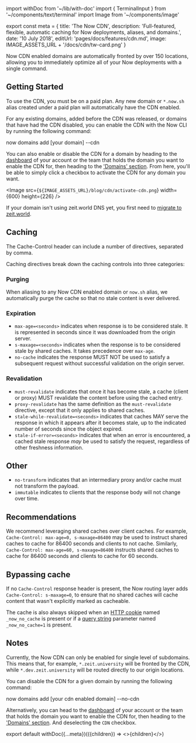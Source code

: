 import withDoc from '~/lib/with-doc'
import { TerminalInput } from '~/components/text/terminal'
import Image from '~/components/image'

export const meta = {
  title: 'The Now CDN',
  description: 'Full-featured, flexible, automatic caching for Now deployments, aliases, and domains.',
  date: '10 July 2018',
  editUrl: 'pages/docs/features/cdn.md',
  image: IMAGE_ASSETS_URL + '/docs/cdn/tw-card.png'
}

Now CDN enabled domains are automatically fronted by over 150 locations, allowing you to immediately optimize all of your Now deployments with a single command.

## Getting Started
To use the CDN, you must be on a paid plan. Any new domain or `*.now.sh` alias created under a paid plan will automatically have the CDN enabled.

For any existing domains, added before the CDN was released, or domains that have had the CDN disabled, you can enable the CDN with the Now CLI by running the following command:

<TerminalInput>now domains add [your domain] --cdn</TerminalInput>

You can also enable or disable the CDN for a domain by heading to the [dashboard](https://zeit.co/dashboard) of your account or the team that holds the domain you want to enable the CDN for, then heading to the ['Domains' section](https://zeit.co/dashboard/domains). From here, you'll be able to simply click a checkbox to activate the CDN for any domain you want.

<Image
src={`${IMAGE_ASSETS_URL}/blog/cdn/activate-cdn.png`}
width={600}
height={226}
/>

If your domain isn't using zeit.world DNS yet, you first need to [migrate to zeit.world](https://zeit.co/world#get-started).

## Caching
The Cache-Control header can include a number of directives, separated by comma.

Caching directives break down the caching controls into three categories:

### Purging
When aliasing to any Now CDN enabled domain or `now.sh` alias, we automatically purge the cache so that no stale content is ever delivered.

### Expiration
* `max-age=<seconds>` indicates when response is to be considered stale. It is represented in seconds since it was downloaded from the origin server.
* `s-maxage=<seconds>` indicates when the response is to be considered stale by shared caches. It takes precedence over `max-age`.
* `no-cache` indicates the response MUST NOT be used to satisfy a subsequent request without successful validation on the origin server.


### Revalidation
* `must-revalidate` indicates that once it has become stale, a cache (client or proxy) MUST revalidate the content before using the cached entry.
* `proxy-revalidate` has the same definition as the `must-revalidate` directive, except that it only applies to shared caches.
* `stale-while-revalidate=<seconds>` indicates that caches MAY serve the response in which it appears after it becomes stale, up to the indicated number of seconds since the object expired.
* `stale-if-error=<seconds>` indicates that when an error is encountered, a cached stale response _may_ be used to satisfy the request, regardless of other freshness information.


## Other
* `no-transform` indicates that an intermediary proxy and/or cache must not transform the payload.
* `immutable` indicates to clients that the response body will not change over time.


## Recommendations
We recommend leveraging shared caches over client caches. For example, `Cache-Control: max-age=0, s-maxage=86400` may be used to instruct shared caches to cache for 86400 seconds and clients to not cache. Similarly, `Cache-Control: max-age=60, s-maxage=86400` instructs shared caches to cache for 86400 seconds and clients to cache for 60 seconds.

## Bypassing cache
If no `Cache-Control` response header is present, the Now routing layer adds `Cache-Control: s-maxage=0`, to ensure that no shared caches will cache content that wasn't explicitly marked as cacheable.

The cache is also always skipped when an [HTTP cookie](https://developer.mozilla.org/en-US/docs/Web/HTTP/Cookies) named `_now_no_cache` is present or if a [query string](https://en.wikipedia.org/wiki/Query_string) parameter named `_now_no_cache=1` is present.


## Notes
Currently, the Now CDN can only be enabled for single level of subdomains. This means that, for example, `*.zeit.university` will be fronted by the CDN, while `*.dev.zeit.university` will be routed directly to our origin locations.

You can disable the CDN for a given domain by running the following command:

<TerminalInput>now domains add [your cdn enabled domain] --no-cdn</TerminalInput>

Alternatively, you can head to the [dashboard](https://zeit.co/dashboard) of your account or the team that holds the domain you want to enable the CDN for, then heading to the ['Domains' section](https://zeit.co/dashboard/domains). And deselecting the `CDN` checkbox. 

export default withDoc({...meta})(({children}) => <>{children}</>)

